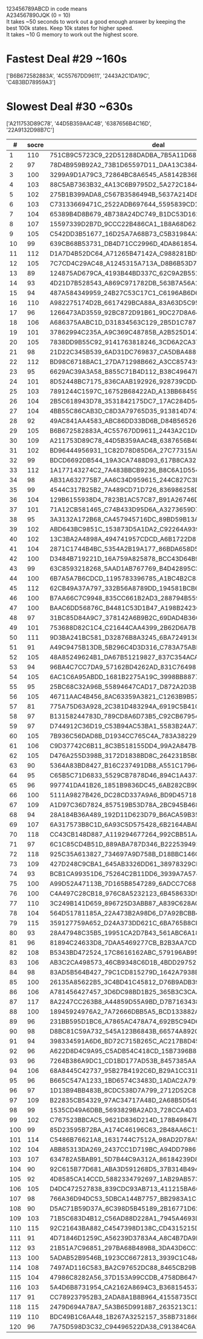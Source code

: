 123456789ABCD in code means  
A234567890JQK (0 = 10)  
It takes ~50 seconds to work out a good enough answer by keeping the best 100k states. Keep 10k states for higher speed.  
It takes ~10 G memory to work out the highest score.  

# Fastest Deal #29 ~160s
['B6B672582883A', '4C55767DD9611', '2443A2C1DA19C', 'C4B3BD78959A3']
# Slowest Deal #30 ~630s
['A211753D89C78', '44D5B359AAC4B', '6387656B4C16D', '22A9132D98B7C']

|#|socre|deal|move|
|----|----|----|----|
|1|110|751CB9C5723C9_22D51288DADBA_7B5A11D6884B6_A64399C734643|122_122_11222_2244231_3333_414443_141_2244_1131_32441413_334_33|
|2|97|78D4B959B92A2_73B1D65597D11_DAA13C3844238_A686C4C7B65C2|32231342_1112_112_41224_1242_1424_41334_2133_1343_344142_334_23|
|3|100|3299A9D1A79C3_72864BC8A6545_A58142B36B8D6_C2B177DCD5431|2321224_2224_213_1233_344132_1114_344_4214_4114_11234133_2333_4|
|4|103|88C5AB7363B32_4A13C6B9795D2_5A272C184489D_1B1A467D569DC|12123_244_234_2324_113411_2134_3422_3113_33414223_2344_1311_424|
|5|102|275B1B399ADA8_C567B3586494B_5637A214D8CD7_A64C1912CD238|131_233_313_1143_1443213_1231_144_1223344_12344_422414_2322_224|
|6|103|C73133669471C_2522ADB697644_5595839CD18DA_BBC8278B1ADA4|1133_112242_23223_214_234_2434_3114_113211233_1434_4414_42332_4|
|7|104|65389B4D8B679_4B738A24DC749_B1DC53D162926_553181C7AAAC2|1144_1222_444_122_1431_122334_1123_34124_34312342_13441_2333_32|
|8|107|15597339D2B7D_9CCC22B486CA1_1B8A68D623B75_A41497D843A56|1222_12232_34444_123_34122334_134_3413_11133_222_1244_3111344_4|
|9|105|C542DD3B51677_16D25A7A68B73_C5B31984A39DB_2A1692C8984C4|32124_234_12131_12432_244_234_1444_2341243_112_33131122_314_334|
|10|99|639CB68B53731_DB4D71CC2996D_4DA861854A287_BA5591C2724A3|3341311_234_4112443_1313_122243_2242_43324_113_123_241134_224_4|
|11|112|D1A7D4B52DC64_A71265B47142A_C988281BD9366_CC539A953738B|1111_4124_42212344_23423_343_1233_3443_2124224_231_133_344_1211|
|12|105|7C7CD4C29AC48_A1245315A713A_D8B6B53D7B266_143598D26B899|11333_311_1441_3433_412_1342421_314_1442_22412_22222314_3442_33|
|13|89|124875AD679CA_4193B44BD337C_62C9A2B5515DB_6A21D8C893876|3444_4144_124_1141_1344_2414_11413_32311123_323_2223_2223_22333|
|14|93|4D21D7B528543_A869C971782DB_563B7A56A1CA3_9BCC4634D9182|111343_2233_212414_1333_134_1231_312334_4143424_112_244_222_424|
|15|94|487A584349959_24B27C53C17C1_C6196AB6D683D_27B35A2ADB1D8|4343_11241_424_23132_234_2121341_312_1133_1132_4414233_2424_243|
|16|110|A982275174D2B_6617429BCA88A_83A63D5C953DC_7C1961434BB5D|334_2422_144_34341444_2344_234_2324_1311_21321311_231231_1221_3|
|17|96|1266473AD3559_92BC872D91B61_9DC27D8A64ACB_1C83A3584B754|12113_24414_2132_4244_132_3341121_4344_2313_23143_2344_21213_23|
|18|106|A686375AABC1D_D31834563C129_2B5D1C7872579_BB2494CD89A46|1112_111_1441122_444_424_31334_2222332_1233_32334_134241_344_23|
|19|101|37862994C235A_A9C369C48785B_A2B525D147113_8D6D64DB1BAC7|221333_2234_2311132_124_2444_434_2342343_324_1112_131114_123_44|
|20|105|7838DD9B55C92_9141763818246_3CD6A2CA37BDA_746255A41C9BB|1134_133_122332_434_34224_224123_113_114_1233_422414424_4121_33|
|21|98|21D22C345B539_6AD31DC769837_CA5DBA4889B17_5961862CBA447|23413_3222_411224_134_424_2111424_33444_112313_344_1231_3232_13|
|22|112|BD98C6718BAC1_27DA71298B662_A3CC8574399AD_B341D65425543|1244422_213_133_1412_3134333_1312_133_4443222_112_1244_12244_43|
|23|95|6629AC39A3A58_B855C71B4D112_B38C49647D9B2_6D471258A37DC|2332222_2442_2134_2444_12241_31441_3214_34114_2111_1134_3333_33|
|24|101|8D52448BC7175_836CAAB192926_928739CDD44BA_5B35C7D166A31|224423_2234_41314124_2113_334_224_234_1113_43112124_441_3123_33|
|25|103|7891244C1597C_16752B68422AD_A13BB68459357_B3AD398D6CCAD|243_1311_2222311_234_144_23344_3434_233_31223224_4411412_413_11|
|26|104|2B5C618943D78_3531842175DC7_17AC284D549B6_AA2B63DCA9B96|3444_2141_424_124_11244222_313_42122_22341123_3333_113_344_1133|
|27|104|4BB55C86CAB3D_C8D3A79765D35_913814D742C91_218B7A624269A|3434_322333_123_34214342_111_24144_4122_1112_114_34244133_222_3|
|28|92|49AC841AA4583_ABC86DD33BD6B_D84B565261913_27259C7C77192|234312_34342_14311_2111_2133342_3222_3344_123_124_114_24124_344|
|29|105|B6B672582883A_4C55767DD9611_2443A2C1DA19C_C4B3BD78959A3|3322324_134_2412_1112_2122_122414_1414_1343_41334_423_3233434_1|
|30|109|A211753D89C78_44D5B359AAC4B_6387656B4C16D_22A9132D98B7C|222_223_11233_134_42231_234_1424_124_11231414_233334_4413144_13|
|31|102|BD96444956931_1C82D78D85D6A_27C77315AB6B2_1A45A2B9338CC|44134_31444_4124_1232_334_123413_3111444_2312_3212_1222_1232_33|
|32|99|BDCD6692DB544_19A3CA7488D93_617B8CA324561_8275C5B132A97|3113124_1444_2121_2212_43334123_231_441_123_22232_314_14344_334|
|33|112|1A177143274C2_7A483BBCB9236_B8C6A1D5549D9_ACD9356256D88|4411_333_3232211_3344_131144411_223_2433_2222_24314_3441_1241_2|
|34|98|AB31A632775B7_AA6C34D959615_244C827C3B959_68DCB8241DD81|33413_144_3133_1134_411421234_2234_422_342_12332311_144_224_122|
|35|99|4544C317B25B2_7A489CD71D726_836986258DCCA_ABD353A199B16|244122_1422_223_233_2444_13144_1423_42333111_144_2331_113231_34|
|36|104|129B6155938D4_7823B1AC57C87_B91A26746DC46_CADD324B9A583|31314_2124_233_334133_2223_2343_1342_234_124411142_144_22111_44|
|37|101|71A12CB581465_C74B433D95D6A_A3273659D79B2_486D29A81CCB8|3233_111341_2232_2311_142_1444_2112214_2444_23333313_4144_2234|
|38|95|3A3132A172B68_CA457945716DC_89BD59B13A5C2_87B46D8492CD6|1344_234_2323_21222343_334_13134_1422_3114_44111221_422_443_113|
|39|102|ABD643BC9851C_153873D5A1DA2_C92264A93974C_51664788B2BD7|22224_224_423_124131_3132_4313_113_2444_33223244_4113441_133_11|
|40|102|13C3BA2A4898A_494741957CDCD_A6B1722D87D96_635521CB536B8|331_232_3134_422_1124_3214433_4121_11133_3142_41424321_34244_22|
|41|104|2871C1744B4BC_5354A2B19A177_86BDA658D5D6D_A3932C369892C|3444_2434_113_134242_134_1223_24413311_2342_1331_1132_3421222_4|
|42|100|D3484B719221D_16A759A825878_BCC43D64B939A_35C6AB62D175C|11113_2233_334_334424_3414_2332141_222_144_12421_334_241214_312|
|43|99|63C8593218268_5AAD1AB767769_B4D42895C3C91_34A2D4C1BD5B7|14123_4413_3444_3341_1114322_23333_3414_12321_2222_224_112414_3|
|44|100|6B7A5A7B6CDCD_1195783396785_A1BC4B2C83822_12496AD44359D|33344_22224_222341_3133_311_34414_134_1244_11224_3124_2234113_1|
|45|112|62CB49A37A797_332B56A8789DD_194581BCB6624_A2415D318CD5C|4411_224_1222_212_223113_333_234_3113_3424413_114_231441244_334|
|46|100|B7AA66C7C9948_835CC661B2AD3_288794B5595A7_31443DD12DB21|132441_332_113_2332_2342_1113_1122_114_2234_13433_144_44223444_2|
|47|100|BAAC6DD56876C_B4481C53D1B47_A198B2423C926_A192875395D37|33414_4411_12112_2342_112_32322_32434143_311_23424_34342_134_12|
|48|97|31BC85D84A9C7_378142A6B9B2C_69DAD4B36C138_52D4761597A25|1122_211_3134431_224_1123_1434_1121_12244443_32343_334_2233_244|
|49|101|753688D82C1C4_C21644CAA4399_2B62D6A7B1775_B51AD9DB59338|11113_3423_2244123_3344_434_341_134_2244_1123_12433_31212122_42|
|50|111|9D3BA241BC581_D32876B8A3245_6BA724913651C_6D458D97CA9C7|43413_144_12323323_1411_3112333_123_244_123_2224_4144232_124_14|
|51|91|A49C9475B13DB_5B296C4D3D316_C783A75ABD589_61684872A22C1|232423_1322_123_441124_323_1344_4423_4234_1141324_3314_131_2211|
|52|105|48A85249624B1_DA67B51219827_837C354ACAC63_537DD9BB1D9C6|13333_133_3342321_3414_2311_22231221_1414_244_2324_121_244_4441|
|53|94|96BA4C7CC7DA9_57162BD4262AD_831C764985839_B3D518213A5B4|1313_1214_113_4322_1323_44224443_3342_2133_42314222_1344_1214_1|
|54|105|6AC1C6A95ABDD_1681B2275A19C_3998BB887765D_CD44523724433|113_443433_112_33212_112_12423_112241_2332_133_2413_44442234_44|
|55|95|25BC68C32A96B_55894647CAD17_D872A2D3BC183_9A4614719B35D|44341_23112_41434_1122_123_1211_1324_24131442_4224_23333_3342_3|
|56|105|46711AAC4B456_8AC63359A3821_C1263B9B57D84_D2BDC75D98297|113432_14243_32423_323_3243_1234_21334224_123_1121_4441_12114_4|
|57|81|775A75D63A928_2C381D483294A_6919C5B41C2D7_DBCA5B81B6634|14411_1212_1413_2333_2233141_333_1232_412234_1431_4434_2224_424|
|58|97|B13158244783D_789CD8A6D73B5_C92CB67954AC9_D2AA4B6311562|12134_233_114414_12143344_1222_423_233141_322_31314_1244_223_34|
|59|97|D744912C36D19_C53B94AC53BA1_5583B24A77A6B_1D8C72D829668|31121_323_34131_213_41232143_1444_322_434112_1324_2244_2332_144|
|60|105|7B936C56DAD8B_D1934CC765C4A_783A382299461_ABD85B7124512|22322_1231_111_11323_122_2244414144_12333_34333_4434_1224_413_4|
|61|106|C9D37742C6B11_8C3B518155DD4_99A2A847B463A_C563D792BA682|33421133_322_3444_1444_12343_134_11422413_12223_24121_133_124_2|
|62|105|D476A255D398B_3172D1838BD8C_264231B5BC67A_499A615A497CC|123_1313_344_1212_2322_11311_12222_3124_4333424_33423414_444_14|
|63|90|5364A83BD8427_B16C237491DB8_A551C17964D57_DB963A8A2C92C|21311_231_1232_14134_3232_2143_3341_223311143_4444_4422_4234_21|
|64|95|C65B5C71D6833_5529CB7878D46_894C1A4373AB6_49DB1AD2219A2|231241_311_1211_114_1233_2243_44331124_4344_2434_123_3234_23224|
|65|96|997741DA41B26_1851B9836DC45_6AB282CB9CD5D_5A43236C3778A|12212_1111_1231_12322_244_11444_2332_113_334_232334_344244_3434|
|66|100|5111A9827B426_DC28CD337A9A6_BD9D45718B5B3_4C28C7643956A|41243_3221_2424_2434442_314_122_1234_12111_11133333_4243_1234_3|
|67|109|A1D97C36D7824_857519B53D78A_2BC945B468D9A_C64123CBA6132|4144114_234_1232_123_4234_33244414_2322_334122_313_2112_3141_13|
|68|94|28A184B36A489_192D11D623D79_B6ACA59B35B52_CC873C65747D4|34122_2444_44411_1314_3312342_133_44231_121223_344_133_12122_32|
|69|107|6A317573B8C1D_6A93C5D575428_6B2164ABAD423_89219C87C9D4B|133133_444_414_4124_112222_234_323_2214_442313133_11144_322_123|
|70|118|CC43CB148D887_A119294677264_992CBB51AAD75_A26B833535DD6|4443_44222444_1223_1142_132_1232_1231223_112_431144_334_113_333|
|71|97|6C1C85CD4B51D_889ABA787D346_B222539492373_D41A69A7C561B|41133_23231442_4434_144_1312_2232_1144_43343332_222_122_3141_11|
|72|118|925C35A613827_734697A9D758B_D18BBC146CB43_59AD2D4A128C6|2124_14141_13432124_244_212_334_1331243_334_314_2413_2242123_13|
|73|109|427D248C9CBA1_645AB3326DD61_38978329CD8A6_715947B155CBA|1141_4142_1231_3413_223_22214412_213_4233_33444_3331_22231441_4|
|74|93|BCB1CA99351D6_75264C2B11DD6_3939A7A57472D_3A852886B48C4|1444_11424_2232_3341312_3413_1344_2434_134_2123_32222124_113_13|
|75|100|A99D52A47113B_7D165B8547289_6ADCC7C685B13_38642DC93BA42|11443113_324_4323_223221_2234_12234_3342_234_13143_14424_1114_1|
|76|100|C4A497C28CB18_976C8A5232123_6B458633D9D6D_BA7A4195B75D1|12212444_113_1433_44121_3423_32442331_1221_142_34233_3112_234_4|
|77|110|3C249B141D659_896725D3ABB87_A839C628ACB51_D76A42D153C47|2214_313414_223_323_2123_314123221_113_3214314_14144_224_3443_4|
|78|104|564D51781185A_22A473B2A98D6_D7A92BCBB43D6_C9C6C79851433|1122_2224_111244443_1333_1444_2331_1344_314_1112232_344_23223_3|
|79|115|359127759A652_D24A373DD621C_6BA765B8CB993_8BD14A1848CC4|2132411_441_1332_3123_1341_322_21143322_1244_3342_3114234_244_4|
|80|93|28A47948C35B5_19951CA2D7B43_561ABC6A18B4C_D72276369D38D|31223_123_1411_2134_224131_234_4343_3232_3213143_1144_144224_24|
|81|96|81894C24633D8_7DAA5469277CB_B2B3AA7CD9C52_1851BD4636159|2123_3323_134_11114224_2243_2142434_1444_1112_2331_2414_33324_3|
|82|108|B5343BD472524_17C8616162ABC_579196AB957AC_C82A3DD8D4398|233_2224_42331_124412112_2314_324_144_123_33144_111431_2433_342|
|83|106|AB3C2CA498573_46CB9348C6D1B_4BDD29752658A_A377D51896112|2142442_3123_1212_3322334_1241_211_11244_22413_1133_334_34434_4|
|84|98|83AD5B564B427_79C1CD815279D_1642A7938B2A3_46A139C8DC6B5|4444_11144_124_2433_31411242_1333_1133_134_44213233_1223_2222_2|
|85|100|26135A85622B5_3C4BD41C45812_D76B9ADB39A93_74AD886977CC1|4232134_134_4234_4422311_3232_333_11232_3144_224_142_21411114_3|
|86|106|A781456427457_3D6DC98BD1B25_365B3C3CAA9AB_87112849DC926|333_114114_333_4113212_344_2444_113412442_222_322_1123_4432_231|
|87|117|8A2247CC263B8_A44859D55A9BD_D7B7163438C66_51DB79A12C139|4332_222_1113_3332114_4114_2212_443123133_32221_124_3144_4344_4|
|88|100|18945924976A2_7A72666DBB5A5_BCD133882A1BC_4185DD739C3C4|22114_42114_341_2233_41144_244_1223_34334_31122243_3333_1124_12|
|89|96|231BB595D1BC6_A7865AC478A74_692B5C94D6912_483813327ACDD|111313_144_33122_424_4212_3442143_3334_122_1344_43114221_2233_2|
|90|98|D8BC81C59A732_545A123B6843B_66574A892C99A_71D263CD17BD4|2331_332231_3333_1223_211_1242234_4121_1431_4144_3224442_1144_4|
|91|94|398334591A6D6_BD72C715B265C_AC217B8D458D3_6472CBA48199A|2333_13311_1413_1444_3413_12213231_4114_244_42444123_2232_223_2|
|92|96|A622D8D4C9A95_C5ADB54C418CD_15B7396B84613_861292B7A7337|143442_1123_24132_11233_314_1433_412_114411_2234443_232_22323_4|
|93|96|7264B386A9DC1_CD1BD177AD53B_8457385AA9844_9C2B2619563C2|2322413_1434_123_233_32434_1414_32113_3341422_1242_111412_243_4|
|94|106|68A8445C42737_95B27B4192C6D_B29A1CC31DD8B_DAA7163983565|3112_1322_3322_433114424_1333_2244_1144224_1133_2213_1412_344_4|
|95|96|B665C547A1233_1BD6574C3483D_1ADAC2A791B42_295B8997CD868|213322_3112131_1433_323114_123_11224_2312_234_444_3443_1242_444|
|96|97|1D13B94BB483B_8CDC538D7A799_2712D52C81A92_4AA65534667C6|11344_223_2233_3443_1242_2443134_113_31234433_441_12141_2121_22|
|97|109|B22835CB54329_97AC34717A48D_2A68B5D549D6C_CDA98613B1671|1222_41111444_113_4133_1123_134344212_24422_123_324_344_2323_33|
|98|99|1535CD49A6DBB_5693829BA2AD3_728CCA4D32C87_1166459774B81|333234_1134_123_1122_41134_2222_1223_133_4324_24124_1143143_444|
|99|102|C767523BBCAC5_9621D836D214D_178B49847D39A_C25834BA1A956|233_2223141_4232_22343_3343_4141_113_4123_124412233_14144_114_2|
|100|99|85D23595B72BA_A174C46196C63_2B48AA6C15178_7C982B4D3D93D|33424_2422_11223_4322413_4444_144_234_1114_1231122_233_1113_333|
|101|114|C5486B76621A8_1631744C7512A_98AD2D78A53B9_DD5C392C943BB|443_224242_124_3121_2133122_3113_1113_3444_22311224_144_344_333|
|102|104|ABB85313DA269_2437CC1D719BC_A94DD79866527_835284A5B41C6|11413_122_24241_11343321_3333_2332_1213_114_2423_134_44242442_4|
|103|107|634782A5BAB91_5D7B44C9A312A_86184239D8755_BC79C2663DDC1|14111_124_13333_344_33414_41234222_22223_214_2344_2443_312111_3|
|104|90|92C615B77D681_ABA3D591268D5_37B314B49443C_598DAA78C6C22|34313243_212_412422_144_1144_444_2343_11211_312_2133432_212_333|
|105|92|4D8585CA14CCD_5882334792697_1AB29AB57372D_6191BCBD6A643|1323_112_11112_4142433_3122_412422_23122_324_4333_1444_33434_14|
|106|105|D4DC472527838_839CDC93AB713_411215BA662B7_C6855DBA9649A|11224_11231_224_4142111_3443_2331_423_124_322_3443231333_241_44|
|107|98|766A36D94DC53_5DBCA144B7757_BB2983A1C491A_252C6D8882319|33344_2423412_2444_2144_1343_11214_1412142_123_1132_1333_233_22|
|108|90|D5AC71B59D37A_6C398D5B45189_2B16771D62CA4_A43B32692C848|1243_3334_21342_3444_12244334_222_23233_411_343412_1241_111_112|
|109|103|71B5C683D4B12_C56AD88D228A1_7945A4693D37B_A3715C6B2499C|2234_23333_3444_12241311_412_13122_223_1241_412344_1132_3134_44|
|110|115|92C21643BA882_C4547398D138C_CD4315215D5AB_B66A776ADB997|323_4443_434_13112_223244_4224_141_11333122_24231124_433_123_11|
|111|91|4D71846D1259C_A56239D3783A4_A8C4B7DA9B26C_6B5B13928C751|224244_134_2213_1413412_333_123_1243_3221441_442321_423_1341_13|
|112|93|21B51A7C96851_297BA68B489B8_3DA43D6CC1955_C374263DA24D7|241133_214_12224_21334_133_1223_1241_234_3134424_1231_3134244_4|
|113|100|5ADAB52B9546B_1923CC6672813_3939C1C48A4D8_A777D64D5B182|1111242_2323_24124_4423_333_2233_134_3142142_4444_1323_1412_113|
|114|108|7497AD116C583_BA2C97652DC88_8465CB29B4333_5AD761219BDA4|14122_1121_1424_4111_11433_243324444_3334_334_133134_2232_222_2|
|115|104|47986C8282A56_37D153A99CCDB_4758DB647C11D_35229B4AA6B31|11442_2333_223_4121_1324_244_3122234_313_412_13333_2111_4421444|
|116|103|5A4D6B8731954_CA2162A8694C3_B36815453778D_99BD27D21ACCB|4233_244_24423_112334_3424_1244_121332122_4313_124_13311_314_12|
|117|91|CC789237952B3_2ADA8A1B8B964_41558735CD446_62ADDB31916C7|33334_11144_1311_11234233_12444_2233_2422_1223_2443_24244_1113|
|118|115|2479D694A78A7_5A3B65D9918B7_2635213C132C8_DD45A4C861BBC|124_2444_1114_2342_122_234_1332324_214_14422_144_2311_333133313|
|119|110|BDC49B1C6AA48_1B267A3252157_358B7318664D9_DCA987CD23954|1333_34424_222413222_112_1133341_144_4413_344_344_223132_2112_1|
|120|96|7A75D598D3C32_C94496522DA38_C91384C6A18BD_B74A1B526B176|2443_3323114_412_1113_1343_112224_12412_4414_22234_1324_4333_23|
